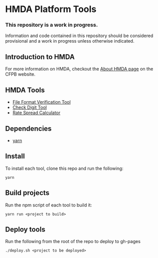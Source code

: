# HMDA Platform Tools

### This repository is a work in progress.

Information and code contained in this repository should be considered provisional and a work in progress unless otherwise indicated.

## Introduction to HMDA

For more information on HMDA, checkout the [About HMDA page](http://www.consumerfinance.gov/data-research/hmda/learn-more) on the CFPB website.

## HMDA Tools

- [File Format Verification Tool](file-format-verification/README.md)
- [Check Digit Tool](check-digit/README.md)
- [Rate Spread Calculator](rate-spread/README.md)

## Dependencies
 - [yarn](https://yarnpkg.com)

## Install
To install each tool, clone this repo and run the following:
```
yarn
```

## Build projects
Run the npm script of each tool to build it:

```
yarn run <project to build>
```

## Deploy tools
Run the following from the root of the repo to deploy to gh-pages

```
./deploy.sh <project to be deployed>
```
